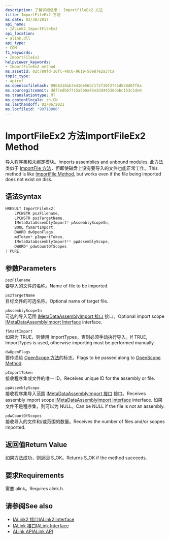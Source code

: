```yaml
---
description: 了解详细信息： ImportFileEx2 方法
title: ImportFileEx2 方法
ms.date: 03/30/2017
api_name:
- IALink2.ImportFileEx2
api_location:
- alink.dll
api_type:
- COM
f1_keywords:
- ImportFileEx2
helpviewer_keywords:
- ImportFileEx2 method
ms.assetid: 02c789fd-16fc-48c6-9619-56e87e2a37ca
topic_type:
- apiref
ms.openlocfilehash: 0968318ab7e416e56b71f2f30f2745d538d0ff8a
ms.sourcegitcommit: ddf7edb67715a5b9a45e3dd44536dabc153c1de0
ms.translationtype: MT
ms.contentlocale: zh-CN
ms.lasthandoff: 02/06/2021
ms.locfileid: "99718000"
---
```

# <a name="importfileex2-method"></a><span data-ttu-id="b5867-103">ImportFileEx2 方法</span><span class="sxs-lookup"><span data-stu-id="b5867-103">ImportFileEx2 Method</span></span>

<span data-ttu-id="b5867-104">导入程序集和未绑定模块。</span><span class="sxs-lookup"><span data-stu-id="b5867-104">Imports assemblies and unbound modules.</span></span> <span data-ttu-id="b5867-105">此方法类似于 [ImportFile 方法](importfile-method.md)，但即使磁盘上没有要导入的文件也能正常工作。</span><span class="sxs-lookup"><span data-stu-id="b5867-105">This method is like [ImportFile Method](importfile-method.md), but works even if the file being imported does not exist on disk.</span></span>  
  
## <a name="syntax"></a><span data-ttu-id="b5867-106">语法</span><span class="sxs-lookup"><span data-stu-id="b5867-106">Syntax</span></span>  
  
```cpp  
HRESULT ImportFileEx2(  
    LPCWSTR pszFilename,  
    LPCWSTR pszTargetName,  
    IMetaDataAssemblyImport* pAssemblyScopeIn,  
    BOOL fSmartImport,  
    DWORD dwOpenFlags,  
    mdToken* pImportToken,  
    IMetaDataAssemblyImport** ppAssemblyScope,  
    DWORD* pdwCountOfScopes  
) PURE;  
```  
  
## <a name="parameters"></a><span data-ttu-id="b5867-107">参数</span><span class="sxs-lookup"><span data-stu-id="b5867-107">Parameters</span></span>  

 `pszFilename`  
 <span data-ttu-id="b5867-108">要导入的文件的名称。</span><span class="sxs-lookup"><span data-stu-id="b5867-108">Name of file to be imported.</span></span>  
  
 `pszTargetName`  
 <span data-ttu-id="b5867-109">目标文件的可选名称。</span><span class="sxs-lookup"><span data-stu-id="b5867-109">Optional name of target file.</span></span>  
  
 `pAssemblyScopeIn`  
 <span data-ttu-id="b5867-110">可选的导入范围 [IMetaDataAssemblyImport 接口](../metadata/imetadataassemblyimport-interface.md) 接口。</span><span class="sxs-lookup"><span data-stu-id="b5867-110">Optional import scope [IMetaDataAssemblyImport Interface](../metadata/imetadataassemblyimport-interface.md) interface.</span></span>  
  
 `fSmartImport`  
 <span data-ttu-id="b5867-111">如果为 TRUE，则使用 ImportTypes，否则必须手动执行导入。</span><span class="sxs-lookup"><span data-stu-id="b5867-111">If TRUE, ImportTypes is used, otherwise importing must be performed manually.</span></span>  
  
 `dwOpenFlags`  
 <span data-ttu-id="b5867-112">要传递给 [OpenScope 方法](../metadata/imetadatadispenser-openscope-method.md)的标志。</span><span class="sxs-lookup"><span data-stu-id="b5867-112">Flags to be passed along to [OpenScope Method](../metadata/imetadatadispenser-openscope-method.md).</span></span>  
  
 `pImportToken`  
 <span data-ttu-id="b5867-113">接收程序集或文件的唯一 ID。</span><span class="sxs-lookup"><span data-stu-id="b5867-113">Receives unique ID for the assembly or file.</span></span>  
  
 `ppAssemblyScope`  
 <span data-ttu-id="b5867-114">接收程序集导入范围 [IMetaDataAssemblyImport 接口](../metadata/imetadataassemblyimport-interface.md) 接口。</span><span class="sxs-lookup"><span data-stu-id="b5867-114">Receives assembly import scope [IMetaDataAssemblyImport Interface](../metadata/imetadataassemblyimport-interface.md) interface.</span></span> <span data-ttu-id="b5867-115">如果文件不是程序集，则可以为 NULL。</span><span class="sxs-lookup"><span data-stu-id="b5867-115">Can be NULL if the file is not an assembly.</span></span>  
  
 `pdwCountOfScopes`  
 <span data-ttu-id="b5867-116">接收导入的文件和/或范围的数量。</span><span class="sxs-lookup"><span data-stu-id="b5867-116">Receives the number of files and/or scopes imported.</span></span>  
  
## <a name="return-value"></a><span data-ttu-id="b5867-117">返回值</span><span class="sxs-lookup"><span data-stu-id="b5867-117">Return Value</span></span>  

 <span data-ttu-id="b5867-118">如果方法成功，则返回 S_OK。</span><span class="sxs-lookup"><span data-stu-id="b5867-118">Returns S_OK if the method succeeds.</span></span>  
  
## <a name="requirements"></a><span data-ttu-id="b5867-119">要求</span><span class="sxs-lookup"><span data-stu-id="b5867-119">Requirements</span></span>  

 <span data-ttu-id="b5867-120">需要 alink。</span><span class="sxs-lookup"><span data-stu-id="b5867-120">Requires alink.h.</span></span>  
  
## <a name="see-also"></a><span data-ttu-id="b5867-121">请参阅</span><span class="sxs-lookup"><span data-stu-id="b5867-121">See also</span></span>

- [<span data-ttu-id="b5867-122">IALink2 接口</span><span class="sxs-lookup"><span data-stu-id="b5867-122">IALink2 Interface</span></span>](ialink2-interface.md)
- [<span data-ttu-id="b5867-123">IALink 接口</span><span class="sxs-lookup"><span data-stu-id="b5867-123">IALink Interface</span></span>](ialink-interface.md)
- [<span data-ttu-id="b5867-124">ALink API</span><span class="sxs-lookup"><span data-stu-id="b5867-124">ALink API</span></span>](index.md)
